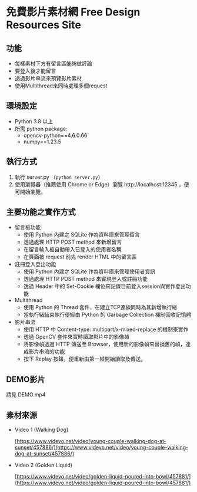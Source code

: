 # 免費影片素材網 Free Design Resources Site

## 功能

- 每樣素材下方有留言區能夠做評論
- 要登入後才能留言
- 透過影片串流來預覽影片素材
- 使用Multithread來同時處理多個request

## 環境設定

- Python 3.8 以上
- 所需 python package:
    - opencv-python==4.6.0.66
    - numpy==1.23.5

## 執行方式

1. 執行 server.py （`python server.py`）
2. 使用瀏覽器（推薦使用 Chrome or Edge）瀏覽 http://localhost:12345 ，便可開始瀏覽。

## 主要功能之實作方式

- 留言板功能
    - 使用 Python 內建之 SQLite 作為資料庫來管理留言
    - 透過處理 HTTP POST method 來新增留言
    - 在留言輸入框自動帶入已登入的使用者名稱
    - 在頁面被 request 前先 render HTML 中的留言區
- 註冊登入登出功能
    - 使用 Python 內建之 SQLite 作為資料庫來管理使用者資訊
    - 透過處理 HTTP POST method 來實現登入或註冊功能
    - 透過 Header 中的 Set-Cookie 欄位來記錄目前登入session與實作登出功能
- Multithread
    - 使用 Python 的 Thread 套件，在建立TCP連線同時為其新增執行緒
    - 當執行緒結束執行便經由 Python 的 Garbage Collection 機制回收記憶體
- 影片串流
    - 使用 HTTP 中 Content-type: multipart/x-mixed-replace 的機制來實作
    - 透過 OpenCV 套件來實時讀取影片中的影像幀
    - 將影像幀透過 HTTP 傳送至 Browser，使用新的影像幀來替換舊的幀，達成影片串流的功能
    - 按下 Replay 按鈕，便重新由第一幀開始讀取及傳送。

## DEMO影片

請見 DEMO.mp4

## 素材來源

- Video 1 (Walking Dog)
    
    [https://www.videvo.net/video/young-couple-walking-dog-at-sunset/457886/](https://www.videvo.net/video/young-couple-walking-dog-at-sunset/457886/)
    
- Video 2 (Golden Liquid)
    
    [https://www.videvo.net/video/golden-liquid-poured-into-bowl/457881/](https://www.videvo.net/video/golden-liquid-poured-into-bowl/457881/)
